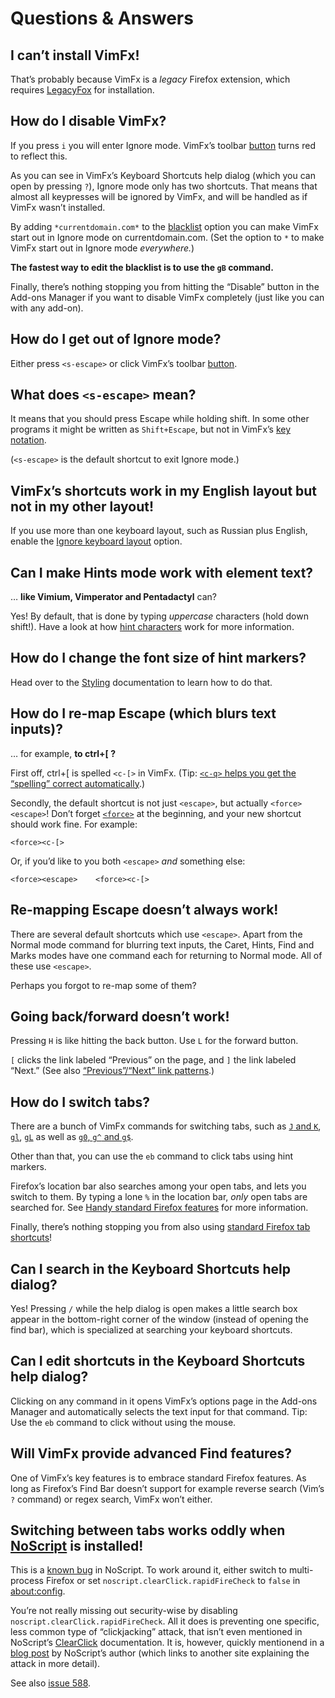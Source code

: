 # Questions & Answers

## I can’t install VimFx!

That’s probably because VimFx is a _legacy_ Firefox extension, which requires
[LegacyFox] for installation.

[LegacyFox]: https://git.gir.st/LegacyFox.git

## How do I disable VimFx?

If you press `i` you will enter Ignore mode. VimFx’s toolbar [button] turns red
to reflect this.

As you can see in VimFx’s Keyboard Shortcuts help dialog (which you can open by
pressing `?`), Ignore mode only has two shortcuts. That means that almost all
keypresses will be ignored by VimFx, and will be handled as if VimFx wasn’t
installed.

By adding `*currentdomain.com*` to the [blacklist] option you can make VimFx
start out in Ignore mode on currentdomain.com. (Set the option to `*` to make
VimFx start out in Ignore mode _everywhere._)

**The fastest way to edit the blacklist is to use the `gB` command.**

Finally, there’s nothing stopping you from hitting the “Disable” button in the
Add-ons Manager if you want to disable VimFx completely (just like you can with
any add-on).

[button]: button.md
[blacklist]: options.md#blacklist

## How do I get out of Ignore mode?

Either press `<s-escape>` or click VimFx’s toolbar [button].

[button]: button.md

## What does `<s-escape>` mean?

It means that you should press Escape while holding shift. In some other
programs it might be written as `Shift+Escape`, but not in VimFx’s [key
notation].

(`<s-escape>` is the default shortcut to exit Ignore mode.)

[key notation]: shortcuts.md#key-notation

## VimFx’s shortcuts work in my English layout but not in my other layout!

If you use more than one keyboard layout, such as Russian plus English, enable
the [Ignore keyboard layout] option.

[Ignore keyboard layout]: options.md#ignore-keyboard-layout

## Can I make Hints mode work with element text?

… **like Vimium, Vimperator and Pentadactyl** can?

Yes! By default, that is done by typing _uppercase_ characters (hold down
shift!). Have a look at how [hint characters] work for more information.

[hint characters]: options.md#hint-characters

## How do I change the font size of hint markers?

Head over to the [Styling] documentation to learn how to do that.

[Styling]: styling.md

## How do I re-map Escape (which blurs text inputs)?

… for example, **to ctrl+[ ?**

First off, ctrl+[ is spelled `<c-[>` in VimFx. (Tip: [`<c-q>` helps you get the
“spelling” correct automatically][helper-shortcuts].)

Secondly, the default shortcut is not just `<escape>`, but actually
`<force><escape>`! Don’t forget [`<force>`] at the beginning, and your new
shortcut should work fine. For example:

    <force><c-[>

Or, if you’d like to you both `<escape>` _and_ something else:

    <force><escape>    <force><c-[>

[`<force>`]: shortcuts.md#force

## Re-mapping Escape doesn’t always work!

There are several default shortcuts which use `<escape>`. Apart from the Normal
mode command for blurring text inputs, the Caret, Hints, Find and Marks modes
have one command each for returning to Normal mode. All of these use `<escape>`.

Perhaps you forgot to re-map some of them?

## Going back/forward doesn’t work!

Pressing `H` is like hitting the back button. Use `L` for the forward button.

`[` clicks the link labeled “Previous” on the page, and `]` the link labeled
“Next.” (See also [“Previous”/“Next” link patterns].)

[helper-shortcuts]: shortcuts.md#helper-keyboard-shortcuts
[“Previous”/“Next” link patterns]: options.md#previousnext-link-patterns

## How do I switch tabs?

There are a bunch of VimFx commands for switching tabs, such as [`J` and `K`],
[`gl`], [`gL`][gl-1] as well as [`g0`, `g^` and `g$`].

Other than that, you can use the `eb` command to click tabs using hint markers.

Firefox’s location bar also searches among your open tabs, and lets you switch
to them. By typing a lone `%` in the location bar, _only_ open tabs are searched
for. See [Handy standard Firefox features][location-bar] for more information.

Finally, there’s nothing stopping you from also using [standard Firefox tab
shortcuts]!

[`J` and `K`]: commands.md#j-k
[`gl`]: commands.md#gl
[gl-1]: commands.md#gl-1
[`g0`, `g^` and `g$`]: commands.md#g0-g-g
[location-bar]: handy-standard-firefox-features.md#the-location-bar
[standard Firefox tab shortcuts]: https://support.mozilla.org/en-US/kb/keyboard-shortcuts-perform-firefox-tasks-quickly#w_windows-tabs

## Can I search in the Keyboard Shortcuts help dialog?

Yes! Pressing `/` while the help dialog is open makes a little search box appear
in the bottom-right corner of the window (instead of opening the find bar),
which is specialized at searching your keyboard shortcuts.

## Can I edit shortcuts in the Keyboard Shortcuts help dialog?

Clicking on any command in it opens VimFx’s options page in the Add-ons Manager
and automatically selects the text input for that command. Tip: Use the `eb`
command to click without using the mouse.

## Will VimFx provide advanced Find features?

One of VimFx’s key features is to embrace standard Firefox features. As long as
Firefox’s Find Bar doesn’t support for example reverse search (Vim’s `?`
command) or regex search, VimFx won’t either.

## Switching between tabs works oddly when [NoScript] is installed!

This is a [known bug][noscript-bug] in NoScript. To work around it, either
switch to multi-process Firefox or set `noscript.clearClick.rapidFireCheck` to
`false` in [about:config].

You’re not really missing out security-wise by disabling
`noscript.clearClick.rapidFireCheck`. All it does is preventing one specific,
less common type of “clickjacking” attack, that isn’t even mentioned in
NoScript’s [ClearClick] documentation. It is, however, quickly mentionend in a
[blog post][hackademix-clickjacking] by NoScript’s author (which links to
another site explaining the attack in more detail).

See also [issue 588].

[NoScript]: https://noscript.net/
[noscript-bug]: https://forums.informaction.com/viewtopic.php?f=10&t=21597
[about:config]: http://kb.mozillazine.org/About:config
[ClearClick]: https://noscript.net/faq/#clearclick
[hackademix-clickjacking]: https://hackademix.net/2011/07/11/fancy-clickjacking-tougher-noscript/
[issue 588]: https://github.com/akhodakivskiy/VimFx/issues/588
